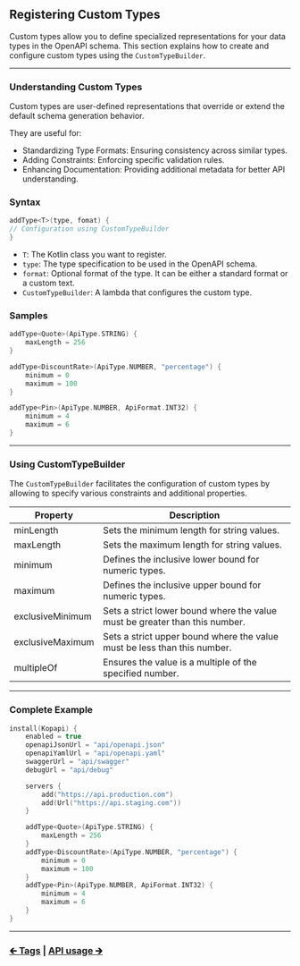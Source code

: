 ## Registering Custom Types

Custom types allow you to define specialized representations for your data types in the OpenAPI schema.
This section explains how to create and configure custom types using the `CustomTypeBuilder`.

---

### Understanding Custom Types

Custom types are user-defined representations that override or extend the default schema generation behavior.

They are useful for:
- Standardizing Type Formats: Ensuring consistency across similar types.
- Adding Constraints: Enforcing specific validation rules.
- Enhancing Documentation: Providing additional metadata for better API understanding.

### Syntax

```kotlin
addType<T>(type, fomat) {
// Configuration using CustomTypeBuilder
}
```

- `T`: The Kotlin class you want to register.
- `type`: The type specification to be used in the OpenAPI schema.
- `format`: Optional format of the type. It can be either a standard format or a custom text.
- `CustomTypeBuilder`: A lambda that configures the custom type.

### Samples

```kotlin
addType<Quote>(ApiType.STRING) {
    maxLength = 256
}

addType<DiscountRate>(ApiType.NUMBER, "percentage") {
    minimum = 0
    maximum = 100
}

addType<Pin>(ApiType.NUMBER, ApiFormat.INT32) {
    minimum = 4
    maximum = 6
}
```

---

### Using CustomTypeBuilder

The `CustomTypeBuilder` facilitates the configuration of custom types by allowing
to specify various constraints and additional properties.

| Property         | Description                                                                                               |
|------------------|-----------------------------------------------------------------------------------------------------------|
| minLength        | Sets the minimum length for string values.                                                                |
| maxLength        | Sets the maximum length for string values.                                                                |
| minimum          | Defines the inclusive lower bound for numeric types.                                                      |
| maximum          | Defines the inclusive upper bound for numeric types.                                                      |
| exclusiveMinimum | Sets a strict lower bound where the value must be greater than this number.                               |
| exclusiveMaximum | Sets a strict upper bound where the value must be less than this number.                                  |
| multipleOf       | Ensures the value is a multiple of the specified number.                                                  |

---

### Complete Example

```kotlin
install(Kopapi) {
    enabled = true
    openapiJsonUrl = "api/openapi.json"
    openapiYamlUrl = "api/openapi.yaml"
    swaggerUrl = "api/swagger"
    debugUrl = "api/debug"

    servers {
        add("https://api.production.com")
        add(Url("https://api.staging.com"))
    }

    addType<Quote>(ApiType.STRING) {
        maxLength = 256
    }
    addType<DiscountRate>(ApiType.NUMBER, "percentage") {
        minimum = 0
        maximum = 100
    }
    addType<Pin>(ApiType.NUMBER, ApiFormat.INT32) {
        minimum = 4
        maximum = 6
    }
}
```

---

### [🡰 Tags](01.plugin-configuration.md) | [API usage 🡲](03.api-usage.md)
